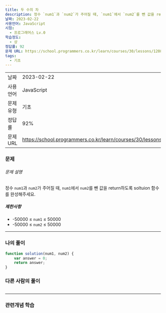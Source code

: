 ```yaml
---
title: 두 수의 차
description: 정수 `num1`과 `num2`가 주어질 때, `num1`에서 `num2`를 뺀 값을 return하도록 soltuion 함수를 완성해주세요.
날짜: 2023-02-22
사용언어: JavaScript
시험:
  - 프로그래머스 Lv.0
학습정도:
  - 상
정답률: 92
문제 URL: https://school.programmers.co.kr/learn/courses/30/lessons/120803
tags:
  - 기초
---
```

|        |                                                                  |
| ------ | ---------------------------------------------------------------- |
| 날짜     | 2023-02-22                                                       |
| 사용 언어  | JavaScript                                                       |
| 문제 유형  | 기초                                                               |
| 정답률    | 92%                                                              |
| 문제 URL | https://school.programmers.co.kr/learn/courses/30/lessons/120803 |

### 문제

###### 문제 설명

정수 `num1`과 `num2`가 주어질 때, `num1`에서 `num2`를 뺀 값을 return하도록 soltuion 함수를 완성해주세요.

##### 제한사항

- -50000 ≤ `num1` ≤ 50000
- -50000 ≤ `num2` ≤ 50000

---

### 나의 풀이

```javascript
function solution(num1, num2) {
    var answer = 0;
    return answer;
}
```

### 다른 사람의 풀이

```javascript

```

---
### 관련개념 학습
